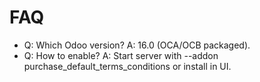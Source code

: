 # FAQ

- Q: Which Odoo version? A: 16.0 (OCA/OCB packaged).
- Q: How to enable? A: Start server with --addon purchase_default_terms_conditions or install in UI.
